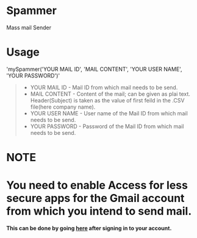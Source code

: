 # Spammer
Mass mail Sender

# Usage
'mySpammer('YOUR MAIL ID', 'MAIL CONTENT', 'YOUR USER NAME', 'YOUR PASSWORD')'
> - YOUR MAIL ID - Mail ID from which mail needs to be send.
> - MAIL CONTENT - Content of the mail; can be given as plai text. Header(Subject) is taken as the value of first feild in the .CSV file(here company name).
> - YOUR USER NAME - User name of the Mail ID from which mail needs to be send.
> - YOUR PASSWORD - Password of the Mail ID from which mail needs to be send.

# NOTE 
# You need to enable Access for less secure apps for the Gmail account from which you intend to send mail.
**This can be done by going [here](https://myaccount.google.com/lesssecureapps?pli=1) after signing in to your account.**
